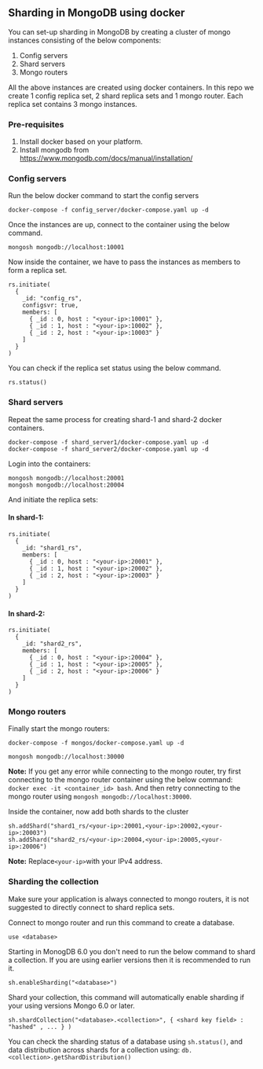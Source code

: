 ## Sharding in MongoDB using docker

You can set-up sharding in MongoDB by creating a cluster of mongo instances consisting of the below components:
1. Config servers
2. Shard servers
3. Mongo routers

All the above instances are created using docker containers. In this repo we create 1 config replica set, 2 shard replica sets and 1 mongo router. Each replica set contains 3 mongo instances. 


### Pre-requisites
1. Install docker based on your platform.
2. Install mongodb from https://www.mongodb.com/docs/manual/installation/

### Config servers
Run the below docker command to start the  config servers
```
docker-compose -f config_server/docker-compose.yaml up -d
```
Once the instances are up, connect to the container using the below command.
```
mongosh mongodb://localhost:10001
```
Now inside the container, we have to pass the instances as members to form a replica set.
```
rs.initiate(
  {
    _id: "config_rs",
    configsvr: true,
    members: [
      { _id : 0, host : "<your-ip>:10001" },
      { _id : 1, host : "<your-ip>:10002" },
      { _id : 2, host : "<your-ip>:10003" }
    ]
  }
)
```
You can check if the replica set status using the below command.
```
rs.status()
```

### Shard servers
Repeat the same process for creating shard-1 and shard-2 docker containers.
```
docker-compose -f shard_server1/docker-compose.yaml up -d
docker-compose -f shard_server2/docker-compose.yaml up -d
```
Login into the containers:
```
mongosh mongodb://localhost:20001
mongosh mongodb://localhost:20004
```
And initiate the replica sets:
#### In shard-1:
```
rs.initiate(
  {
    _id: "shard1_rs",
    members: [
      { _id : 0, host : "<your-ip>:20001" },
      { _id : 1, host : "<your-ip>:20002" },
      { _id : 2, host : "<your-ip>:20003" }
    ]
  }
)
```

#### In shard-2:
```
rs.initiate(
  {
    _id: "shard2_rs",
    members: [
      { _id : 0, host : "<your-ip>:20004" },
      { _id : 1, host : "<your-ip>:20005" },
      { _id : 2, host : "<your-ip>:20006" }
    ]
  }
)
```

### Mongo routers
Finally start the mongo routers:
```
docker-compose -f mongos/docker-compose.yaml up -d
```
```
mongosh mongodb://localhost:30000
```
**Note:** If you get any error while connecting to the mongo router, try first connecting to the mongo router container using the below command: ``docker exec -it <container_id> bash``. And then retry connecting to the mongo router using ``mongosh mongodb://localhost:30000``.

Inside the container, now add both shards to the cluster 
```
sh.addShard("shard1_rs/<your-ip>:20001,<your-ip>:20002,<your-ip>:20003")
sh.addShard("shard2_rs/<your-ip>:20004,<your-ip>:20005,<your-ip>:20006")
```

**Note:** Replace`` <your-ip> ``with your IPv4 address.


### Sharding the collection
Make sure your application is always connected to mongo routers, it is not suggested to directly connect to shard replica sets.

Connect to mongo router and run this command to create a database.

``use <database>``

Starting in MonogDB 6.0 you don't need to run the below command to shard a collection. If you are using earlier versions then it is recommended to run it.

``sh.enableSharding("<database>")``

Shard your collection, this command will automatically enable sharding if your using versions Mongo 6.0 or later.

``sh.shardCollection("<database>.<collection>", { <shard key field> : "hashed" , ... } )``

You can check the sharding status of a database using ``sh.status()``, and data distribution across shards for a collection using: 
```db.<collection>.getShardDistribution()```
